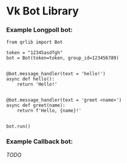 # Vk Bot Library

### Example Longpoll bot:
```
from qrlib import Bot

token = "12345asdfgh"
bot = Bot(token=token, group_id=123456789)


@bot.message_handler(text = 'hello!')
async def hello():
    return 'Hello!'


@bot.message_handler(text = 'greet <name>')
async def greet(name):
    return f'Hello, {name}!'


bot.run()
```

### Example Callback bot:
_TODO_
